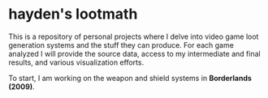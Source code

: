 # hayden's lootmath

This is a repository of personal projects where I delve into video game loot generation systems and the stuff they can produce.
For each game analyzed I will provide the source data, access to my intermediate and final results, and various visualization efforts.

To start, I am working on the weapon and shield systems in **Borderlands (2009)**.